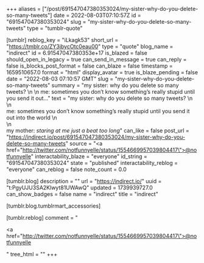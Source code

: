+++
aliases = ["/post/691547047380353024/my-sister-why-do-you-delete-so-many-tweets"]
date = 2022-08-03T07:10:57Z
id = "691547047380353024"
slug = "my-sister-why-do-you-delete-so-many-tweets"
type = "tumblr-quote"

[tumblr]
reblog_key = "iLkagk53"
short_url = "https://tmblr.co/ZY3jbycOtc0eau00"
type = "quote"
blog_name = "indirect"
id = 6.91547047380353e+17
is_blazed = false
should_open_in_legacy = true
can_send_in_message = true
can_reply = false
is_blocks_post_format = false
can_blaze = false
timestamp = 1659510657.0
format = "html"
display_avatar = true
is_blaze_pending = false
date = "2022-08-03 07:10:57 GMT"
slug = "my-sister-why-do-you-delete-so-many-tweets"
summary = "my sister: why do you delete so many tweets? \n \n me: sometimes you don’t know something’s really stupid until you send it out..."
text = "my sister: why do you delete so many tweets? \n<br/>\n<br/>me: sometimes you don&rsquo;t know something&rsquo;s really stupid until you send it out into the world \n<br/>\n<br/>my mother: *staring at me just a beat too long*"
can_like = false
post_url = "https://indirect.io/post/691547047380353024/my-sister-why-do-you-delete-so-many-tweets"
source = "<a href=\"http://twitter.com/notfunnyelle/status/1554669957039804417\">@notfunnyelle</a>"
interactability_blaze = "everyone"
id_string = "691547047380353024"
state = "published"
interactability_reblog = "everyone"
can_reblog = false
note_count = 0.0

[tumblr.blog]
description = ""
url = "https://indirect.io/"
uuid = "t:PgyUJU3SA2Klwyt81UWAwQ"
updated = 1739939727.0
can_show_badges = false
name = "indirect"
title = "indirect"

[tumblr.blog.tumblrmart_accessories]

[tumblr.reblog]
comment = "<p><a href=\"http://twitter.com/notfunnyelle/status/1554669957039804417\">@notfunnyelle</a></p>"
tree_html = ""
+++
